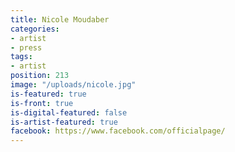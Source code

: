 ```yaml
---
title: Nicole Moudaber
categories:
- artist
- press
tags:
- artist
position: 213
image: "/uploads/nicole.jpg"
is-featured: true
is-front: true
is-digital-featured: false
is-artist-featured: true
facebook: https://www.facebook.com/officialpage/
---
```


